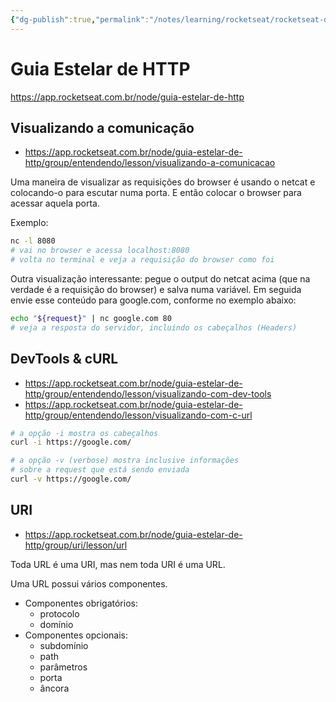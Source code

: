 ```yaml
---
{"dg-publish":true,"permalink":"/notes/learning/rocketseat/rocketseat-discover/02-guia-http/","dgHomeLink":true,"dgPassFrontmatter":false,"dgShowBacklinks":true,"dgShowLocalGraph":false}
---
```


# Guia Estelar de HTTP

<https://app.rocketseat.com.br/node/guia-estelar-de-http>


## Visualizando a comunicação

- <https://app.rocketseat.com.br/node/guia-estelar-de-http/group/entendendo/lesson/visualizando-a-comunicacao>

Uma maneira de visualizar as requisições do browser é usando o netcat e
colocando-o para escutar numa porta. E então colocar o browser para acessar
aquela porta.

Exemplo:
```sh
nc -l 8080
# vai no browser e acessa localhost:8080
# volta no terminal e veja a requisição do browser como foi
```

Outra visualização interessante: pegue o output do netcat acima (que na verdade
é a requisição do browser) e salva numa variável. Em seguida envie esse conteúdo
para google.com, conforme no exemplo abaixo:
```sh
echo "${request}" | nc google.com 80
# veja a resposta do servidor, incluindo os cabeçalhos (Headers)
```

## DevTools & cURL

- <https://app.rocketseat.com.br/node/guia-estelar-de-http/group/entendendo/lesson/visualizando-com-dev-tools>
- <https://app.rocketseat.com.br/node/guia-estelar-de-http/group/entendendo/lesson/visualizando-com-c-url>

```sh
# a opção -i mostra os cabeçalhos
curl -i https://google.com/

# a opção -v (verbose) mostra inclusive informações
# sobre a request que está sendo enviada
curl -v https://google.com/
```

## URI

- <https://app.rocketseat.com.br/node/guia-estelar-de-http/group/uri/lesson/url>

Toda URL é uma URI, mas nem toda URI é uma URL.

Uma URL possui vários componentes.

- Componentes obrigatórios:
    - protocolo
    - domínio
- Componentes opcionais:
    - subdomínio
    - path
    - parâmetros
    - porta
    - âncora